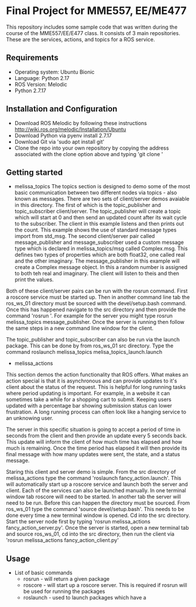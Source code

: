 # Final Project for MME557, EE/ME477

This repository includes some sample code that was written during the course of the MME557/EE/E477 class. It consists of 3 main
repositories. These are the services, actions, and topics for a ROS service.
   

## Requirements
- Operating system: Ubuntu Bionic
- Language: Python 2.17
- ROS Version: Melodic 
- Python 2.7.17


## Installation and Configuration
 - Download ROS Melodic by following these instructions http://wiki.ros.org/melodic/Installation/Ubuntu
 - Download Python via pyenv install 2.7.17
 - Download Git via 'sudo apt install git'
 - Clone the repo into your own repository by copying the address associated with the clone option above and typing 'git clone <cloned address>'

## Getting started

- melissa_topics
The topics section is designed to demo some of the most basic communication between two different nodes via topics - also known as messages. There are two sets of client/server demos avaiable in this directory. The first of which is the topic_publisher and topic_subscriber client/server. The topic_publisher will create a topic which will start at 0 and then send an updated count after its wait cycle to the subscriber. The client in this example listens and then prints out the count. This example shows the use of standard message types import from std_msg. The second client/server pair called message_publisher and message_subscriber used a custom message type which is declared in melissa_topics/msg called Complex.msg. This defines two types of properties  which are both float32, one called real and the other imaginary. The message_publisher in this example will create a Complex message object. In this a random number is assigned to both teh real and imaginary. The client will listen to theis and then print the values.

Both of these client/server pairs can be run with the rosrun command. First a roscore service must be started up. Then in another command line tab the ros_ws_01 directory must be sourced with the devel/setup.bash command. Once this has happened navigate to the src directory and then provide the command 'rosrun <package directory> <package name>'. For example for the server you might type rosrun melissa_topics message_publisher. Once the server is running then follow the same steps in a new command line window for the client.

The topic_publisher and topic_subscriber can also be run via the launch package. This can be done by from ros_ws_01 src directory. Type the command roslaunch melissa_topics melisa_topics_launch.launch

- melissa_actions

This section demos the action functionality that ROS offers. What makes an action special is that it is asynchronous and can provide updates to it's client about the status of the request. This is helpful for long running tasks where period updating is important. For example, in a website it can sometimes take a while for a shopping cart to submit. Keeping users updated with a percentage bar showing submission status can lower frustration. A long running process can often look like a hanging service to an unknowing user.

The server in this specific situation is going to accept a period of time in seconds from the client and then provide an update every 5 seconds back. This update will inform the client of how much time has elapsed and how much is remaining. Once the time period has elapsed it will then provide its final message with how many updates were sent, the state, and a status message.

Staring this client and server demo is simple. From the src directory of melissa_actions type the command 'roslaunch fancy_action.launch'. This will automatically start up a roscore service and launch both the server and client. Each of the services can also be launched manually. In one terminal window tab roscore will need to be started. In another tab the server will need to be run. Before this can happen the directory must be sourced. From ros_ws_01 type the command 'source devel/setup.bash'. This needs to be done every time a new terminal window is opened. Cd into the src directory. Start the server node first by typing 'rosrun melissa_actions fancy_action_server.py'. Once the server is started, open a new terminal tab and source ros_ws_01, cd into the src directory, then run the client via 'rosrun melissa_actions fancy_action_client.py'

## Usage
 - List of basic commands
    - rosrun <package name> - will return a given package
    - roscore - will start up a roscore server. This is required if rosrun will be used for running the packages
    - roslaunch <launch package name> - used to launch packages which have a 
